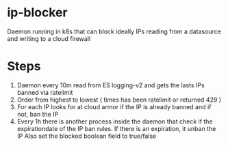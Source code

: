 # ip-blocker
Daemon running in k8s that can block ideally IPs reading from a datasource and writing to a cloud firewall


# Steps

1. Daemon every 10m read from ES logging-v2 and gets the lasts IPs banned via ratelimit
2. Order from highest to lowest ( times has been ratelimit or returned 429 ) 
3. For each IP looks for at cloud armor if the IP is already banned and if not, ban the IP
4. Every 1h there is another process inside the daemon that check if the expirationdate of the IP ban rules.
  If there is an expiration, it unban the IP
  Also set the blocked boolean field to true/false 
